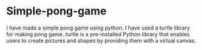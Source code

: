 # Simple-pong-game
I have made a simple pong game using python.
I have used a turtle library for making pong game.
turtle is a pre-installed Python library that enables users to create pictures and shapes by providing them with a virtual canvas.
